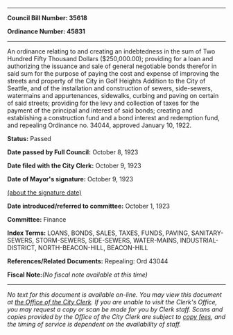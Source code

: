

********

**Council Bill Number: 35618**
   
**Ordinance Number: 45831**
********

 An ordinance relating to and creating an indebtedness in the sum of Two Hundred Fifty Thousand Dollars ($250,000.00); providing for a loan and authorizing the issuance and sale of general negotiable bonds therefor in said sum for the purpose of paying the cost and expense of improving the streets and property of the City in Golf Heights Addition to the City of Seattle, and of the installation and construction of sewers, side-sewers, watermains and appurtenances, sidewalks, curbing and paving on certain of said streets; providing for the levy and collection of taxes for the payment of the principal and interest of said bonds; creating and establishing a construction fund and a bond interest and redemption fund, and repealing Ordinance no. 34044, approved January 10, 1922.

**Status:** Passed
   
**Date passed by Full Council:** October 8, 1923
   
**Date filed with the City Clerk:** October 9, 1923
   
**Date of Mayor's signature:** October 9, 1923
   
[(about the signature date)](/~public/approvaldate.htm)
   
   
   
**Date introduced/referred to committee:** October 1, 1923
   
**Committee:** Finance
   
   
**Index Terms:** LOANS, BONDS, SALES, TAXES, FUNDS, PAVING, SANITARY-SEWERS, STORM-SEWERS, SIDE-SEWERS, WATER-MAINS, INDUSTRIAL-DISTRICT, NORTH-BEACON-HILL, BEACON-HILL

**References/Related Documents:** Repealing: Ord 43044

**Fiscal Note:**_(No fiscal note available at this time)_
********

_No text for this document is available on-line. You may view this document at [the Office of the City Clerk](http://www.seattle.gov/leg/clerk/contactUs.htm). If you are unable to visit the Clerk's Office, you may request a copy or scan be made for you by Clerk staff. Scans and copies provided by the Office of the City Clerk are subject to [copy fees](http://clerk.seattle.gov/~public/clerkfees.htm), and the timing of service is dependent on the availability of staff._

